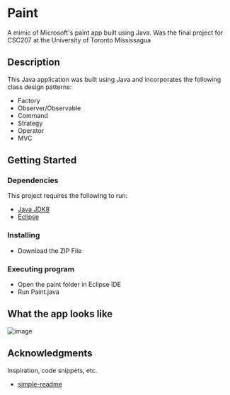 # Paint

A mimic of Microsoft's paint app built using Java. Was the final project for CSC207 at the University of Toronto Mississagua

## Description

This Java application was built using Java and incorporates the following class design patterns:
* Factory
* Observer/Observable 
* Command
* Strategy
* Operator
* MVC

## Getting Started

### Dependencies

This project requires the following to run:
* [Java JDK8](https://www.oracle.com/ca-en/java/technologies/javase/javase-jdk8-downloads.html)
* [Eclipse](https://www.eclipse.org/downloads/)

### Installing

* Download the ZIP File

### Executing program

* Open the paint folder in Eclipse IDE
* Run Paint.java

## What the app looks like
![image](https://user-images.githubusercontent.com/72037665/132135747-adcbf22d-8e06-46de-b9d6-13943249e131.png)


## Acknowledgments

Inspiration, code snippets, etc.
* [simple-readme]( https://gist.github.com/DomPizzie/7a5ff55ffa9081f2de27c315f5018afc)
